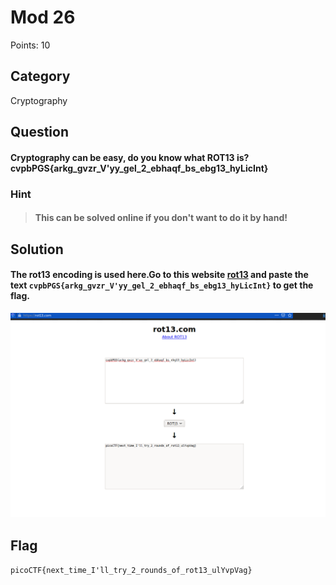 # Mod 26
Points: 10

## Category
Cryptography

## Question
#### Cryptography can be easy, do you know what ROT13 is? cvpbPGS{arkg_gvzr_V'yy_gel_2_ebhaqf_bs_ebg13_hyLicInt}

### Hint
>#### This can be solved online if you don't want to do it by hand!



## Solution

#### The rot13 encoding is used here.Go to this website [rot13](https://rot13.com/ "rot13") and paste the text `cvpbPGS{arkg_gvzr_V'yy_gel_2_ebhaqf_bs_ebg13_hyLicInt}` to get the flag.  
![flag](1_Mod_26.png)


## Flag
`picoCTF{next_time_I'll_try_2_rounds_of_rot13_ulYvpVag}`